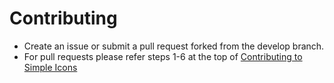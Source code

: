 # Contributing

- Create an issue or submit a pull request forked from the develop branch.
- For pull requests please refer steps 1-6 at the top of [Contributing to Simple Icons](https://github.com/simple-icons/simple-icons/blob/develop/CONTRIBUTING.md)
